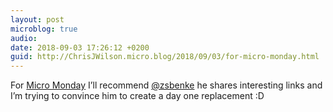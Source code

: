 ```yaml
---
layout: post
microblog: true
audio: 
date: 2018-09-03 17:26:12 +0200
guid: http://ChrisJWilson.micro.blog/2018/09/03/for-micro-monday.html
---
```

For [Micro Monday](https://micro.blog/monday) I’ll recommend [@zsbenke](https://micro.blog/zsbenke) he shares interesting links and I’m trying to convince him to create a day one replacement :D 

